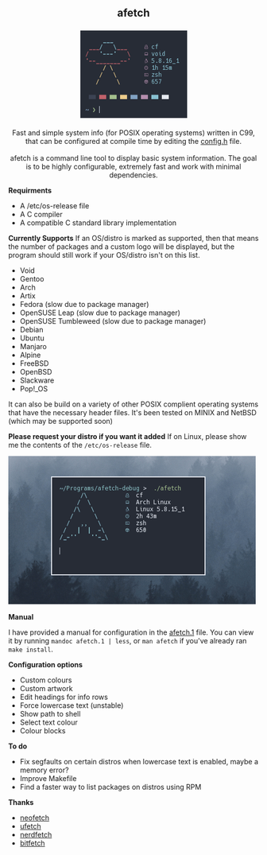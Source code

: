 <h2 align="center"> afetch </h2>

<h3 align="center"> <img src="https://raw.githubusercontent.com/13-CF/afetch/master/logo.png"> </h3>


<p align=center>Fast and simple system info (for POSIX operating systems) written in C99, that can be configured at compile time by editing the <a href="https://raw.githubusercontent.com/13-CF/afetch/master/config.h"> config.h</a> file. <br> <br>
afetch is a command line tool to display basic system information. The goal is to be highly configurable, extremely fast and work with minimal dependencies. </p>

**Requirments**
*  A /etc/os-release file 
*  A C compiler
*  A compatible C standard library implementation

**Currently Supports**
If an OS/distro is marked as supported, then that means the number of packages and a custom logo will be displayed, but the program should still work if your OS/distro isn't on this list.


*  Void
*  Gentoo
*  Arch
*  Artix
*  Fedora (slow due to package manager)
*  OpenSUSE Leap (slow due to package manager)
*  OpenSUSE Tumbleweed (slow due to package manager)
*  Debian
*  Ubuntu
*  Manjaro
*  Alpine
*  FreeBSD 
*  OpenBSD 
*  Slackware
*  Pop!_OS

It can also be build on a variety of other POSIX complient operating systems that have the necessary header files. It's been tested on MINIX and NetBSD (which may be supported soon)


**Please request your distro if you want it added**
If on Linux, please show me the contents of the `/etc/os-release` file. 


![gif](preview.gif)

**Manual**

I have provided a manual for configuration in the [afetch.1](afetch.1) file. You can view it by running `mandoc afetch.1 | less`, or `man afetch` if you've already ran `make install`.


**Configuration options**
*  Custom colours
*  Custom artwork
*  Edit headings for info rows 
*  Force lowercase text (unstable)
*  Show path to shell
*  Select text colour
*  Colour blocks



**To do**
*  Fix segfaults on certain distros when lowercase text is enabled, maybe a memory error?
*  Improve Makefile
*  Find a faster way to list packages on distros using RPM

**Thanks**
*  [neofetch](https://github.com/dylanaraps/neofetch)
*  [ufetch](https://github.com/jschx/ufetch)
*  [nerdfetch](https://github.com/ThatOneCalculator/NerdFetch)
*  [bitfetch](https://gitlab.com/bit9tream/bitfetch)
